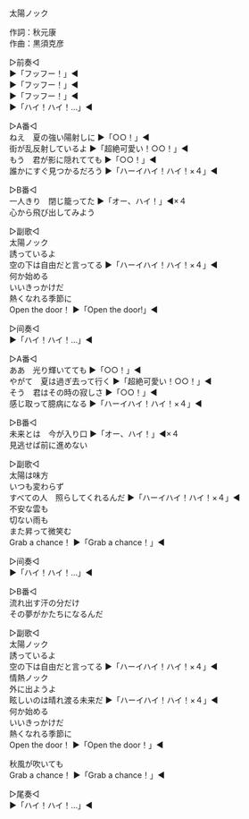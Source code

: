 太陽ノック  
  
作詞：秋元康  
作曲：黒須克彦  
  
▷前奏◁  
▶「フッフー！」◀  
▶「フッフー！」◀  
▶「フッフー！」◀	  
▶「ハイ！ハイ！…」◀   
  
▷A番◁  
ねえ　夏の強い陽射しに ▶「○○！」◀   
街が乱反射しているよ ▶「超絶可愛い！○○！」◀   
もう　君が影に隠れてても ▶「○○！」◀   
誰かにすぐ見つかるだろう ▶「ハーイハイ！ハイ！×４」◀   
  
▷B番◁  
一人きり　閉じ籠ってた ▶「オー、ハイ！」◀×４  
心から飛び出してみよう   
  
▷副歌◁  
太陽ノック  
誘っているよ  
空の下は自由だと言ってる ▶「ハーイハイ！ハイ！×４」◀  
何か始める  
いいきっかけだ  
熱くなれる季節に  
Open the door！ ▶「Open the door!」◀  
  
▷间奏◁  
▶「ハイ！ハイ！…」◀   
  
▷A番◁  
ああ　光り輝いてても  ▶「○○！」◀  
やがて　夏は過ぎ去って行く ▶「超絶可愛い！○○！」◀   
そう　君はその時の寂しさ ▶「○○！」◀   
感じ取って臆病になる ▶「ハーイハイ！ハイ！×４」◀   
  
▷B番◁  
未来とは　今が入り口 ▶「オー、ハイ！」◀×４  
見逃せば前に進めない  
  
▷副歌◁  
太陽は味方  
いつも変わらず  
すべての人　照らしてくれるんだ ▶「ハーイハイ！ハイ！×４」◀   
不安な雲も  
切ない雨も  
また昇って微笑む  
Grab a chance！ ▶「Grab a chance！」◀  
  
▷间奏◁  
▶「ハイ！ハイ！…」◀   
  
▷B番◁  
流れ出す汗の分だけ  
その夢がかたちになるんだ  
  
▷副歌◁  
太陽ノック  
誘っているよ  
空の下は自由だと言ってる ▶「ハーイハイ！ハイ！×４」◀   
情熱ノック  
外に出ようよ  
眩しいのは晴れ渡る未来だ ▶「ハーイハイ！ハイ！×４」◀   
何か始める  
いいきっかけだ  
熱くなれる季節に  
Open the door！ ▶「Open the door！」◀  
  
秋風が吹いても  
Grab a chance！ ▶「Grab a chance！」◀  
  
▷尾奏◁  
▶「ハイ！ハイ！…」◀   
